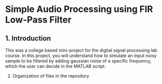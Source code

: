 # Simple Audio Processing using FIR Low-Pass Filter

## 1. Introduction
This was a college based mini-project for the digital signal processing lab course.
In this project, you will understand how to simulate an input noisy sample to be filtered by adding gaussian noise of a specific frequency, which the user can decide in the MATLAB script.

2. Organization of files in the repository
